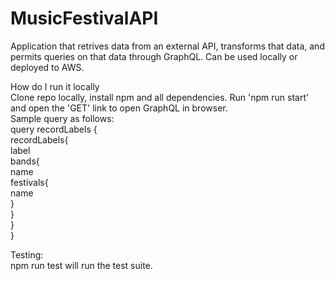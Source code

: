 # MusicFestivalAPI
Application that retrives data from an external API, transforms that data, and permits queries on that data through GraphQL. 
Can be used locally or deployed to AWS.
    
How do I run it locally  
Clone repo locally, install npm and all dependencies. 
Run 'npm run start' and open the 'GET' link to open GraphQL in browser.  
Sample query as follows:  
query recordLabels {  
  recordLabels{  
    label  
    bands{  
      name  
      festivals{  
        name  
      }     
    }  
  }  
}  
  
  
Testing:   
npm run test will run the test suite.
 




